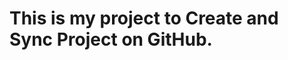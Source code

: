 
<!DOCTYPE html>
<html>
<body>
<h1>
    This is my project to Create and Sync Project on GitHub.   
</h1>
</body>
</html>